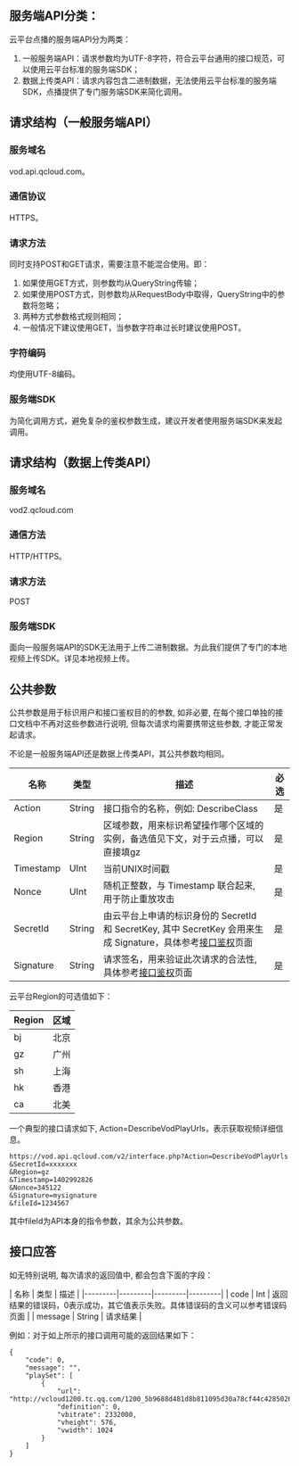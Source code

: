 ## 服务端API分类：
云平台点播的服务端API分为两类：
1. 一般服务端API：请求参数均为UTF-8字符，符合云平台通用的接口规范，可以使用云平台标准的服务端SDK；
2. 数据上传类API：请求内容包含二进制数据，无法使用云平台标准的服务端SDK，点播提供了专门服务端SDK来简化调用。

## 请求结构（一般服务端API）

### 服务域名
vod.api.qcloud.com。

### 通信协议
HTTPS。

### 请求方法
同时支持POST和GET请求，需要注意不能混合使用。即：
1. 如果使用GET方式，则参数均从QueryString传输；
2. 如果使用POST方式，则参数均从RequestBody中取得，QueryString中的参数将忽略；
3. 两种方式参数格式规则相同；
4. 一般情况下建议使用GET，当参数字符串过长时建议使用POST。

### 字符编码
均使用UTF-8编码。

### 服务端SDK
为简化调用方式，避免复杂的鉴权参数生成，建议开发者使用服务端SDK来发起调用。

## 请求结构（数据上传类API）

### 服务域名
vod2.qcloud.com

### 通信方法
HTTP/HTTPS。

### 请求方法
POST

### 服务端SDK
面向一般服务端API的SDK无法用于上传二进制数据。为此我们提供了专门的本地视频上传SDK。详见本地视频上传。

## 公共参数
公共参数是用于标识用户和接口鉴权目的的参数, 如非必要, 在每个接口单独的接口文档中不再对这些参数进行说明, 但每次请求均需要携带这些参数, 才能正常发起请求。

不论是一般服务端API还是数据上传类API，其公共参数均相同。

| 名称 | 类型 | 描述 | 必选 |
|---------|---------|---------|---------|
| Action | String | 接口指令的名称，例如: DescribeClass | 是 |
| Region | String | 区域参数，用来标识希望操作哪个区域的实例，备选值见下文，对于云点播，可以直接填gz | 是 |
| Timestamp | UInt | 当前UNIX时间戳 | 是 |
| Nonce | UInt | 随机正整数，与 Timestamp 联合起来, 用于防止重放攻击 | 是 |
| SecretId | String | 由云平台上申请的标识身份的 SecretId 和 SecretKey, 其中 SecretKey 会用来生成 Signature，具体参考[接口鉴权](/doc/api/257/接口鉴权 "接口鉴权")页面 | 是 |
| Signature | String | 请求签名，用来验证此次请求的合法性,具体参考[接口鉴权](/doc/api/257/接口鉴权 "接口鉴权")页面 | 是 |

云平台Region的可选值如下：

| Region | 区域 |
|---------|---------|
| bj | 北京 |
| gz | 广州 |
| sh | 上海 |
| hk | 香港 |
| ca | 北美 |

一个典型的接口请求如下, Action=DescribeVodPlayUrls，表示获取视频详细信息。

```
https://vod.api.qcloud.com/v2/interface.php?Action=DescribeVodPlayUrls
&SecretId=xxxxxxx
&Region=gz
&Timestamp=1402992826
&Nonce=345122
&Signature=mysignature
&fileId=1234567
```
其中fileId为API本身的指令参数，其余为公共参数。

## 接口应答
如无特别说明, 每次请求的返回值中, 都会包含下面的字段：

| 名称 | 类型 | 描述 |
|---------|---------|---------|---------|
| code | Int | 返回结果的错误码，0表示成功，其它值表示失败。具体错误码的含义可以参考错误码页面 |
| message | String | 请求结果 |

例如：对于如上所示的接口调用可能的返回结果如下：

```
{
    "code": 0,
    "message": "",
    "playSet": [
        {
            "url": "http://vcloud1200.tc.qq.com/1200_5b9688d481d8b811095d30a78cf44c4285026a4c.f0.mp4",
            "definition": 0,
            "vbitrate": 2332000,
            "vheight": 576,
            "vwidth": 1024
        }
    ]
}
```
